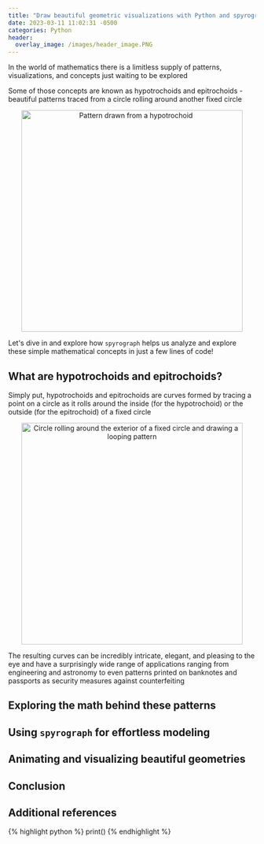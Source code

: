 ```yaml
---
title: "Draw beautiful geometric visualizations with Python and spyrograph"
date: 2023-03-11 11:02:31 -0500
categories: Python
header:
  overlay_image: /images/header_image.PNG
---
```


In the world of mathematics there is a limitless supply of patterns, visualizations, and concepts just waiting to be explored

Some of those concepts are known as hypotrochoids and epitrochoids - beautiful patterns traced from a circle rolling around another fixed circle

<p align="center">
  <img src="{{ site.url }}{{ site.baseurl }}/images/logo.PNG" alt="Pattern drawn from a hypotrochoid" width="450px">
</p>

Let's dive in and explore how `spyrograph` helps us analyze and explore these simple mathematical concepts in just a few lines of code!

## What are hypotrochoids and epitrochoids?

Simply put, hypotrochoids and epitrochoids are curves formed by tracing a point on a circle as it rolls around the inside (for the hypotrochoid) or the outside (for the epitrochoid) of a fixed circle

<p align="center">
  <img src="{{ site.url }}{{ site.baseurl }}/images/simple_epitrochoid.gif" alt="Circle rolling around the exterior of a fixed circle and drawing a looping pattern" width="450px">
</p>

The resulting curves can be incredibly intricate, elegant, and pleasing to the eye and have a surprisingly wide range of applications ranging from engineering and astronomy to even patterns printed on banknotes and passports as security measures against counterfeiting

## Exploring the math behind these patterns

## Using `spyrograph` for effortless modeling

## Animating and visualizing beautiful geometries

## Conclusion

## Additional references

{% highlight python %}
print()
{% endhighlight %}
